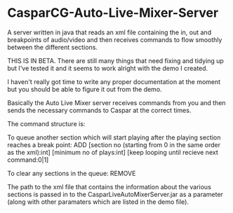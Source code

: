 CasparCG-Auto-Live-Mixer-Server
===============================

A server written in java that reads an xml file containing the in, out and breakpoints of audio/video and then receives commands to flow smoothly between the different sections.

THIS IS IN BETA. There are still many things that need fixing and tidying up but I've tested it and it seems to work alright with the demo I created.

I haven't really got time to write any proper documentation at the moment but you should be able to figure it out from the demo.

Basically the Auto Live Mixer server receives commands from you and then sends the necessary commands to Caspar at the correct times.

The command structure is:

To queue another section which will start playing after the playing section reaches a break point:
ADD [section no (starting from 0 in the same order as the xml):int] [minimum no of plays:int] [keep looping until recieve next command:0|1]

To clear any sections in the queue:
REMOVE

The path to the xml file that contains the information about the various sections is passed in to the CasparLiveAutoMixerServer.jar as a parameter (along with other paramaters which are listed in the demo file).
